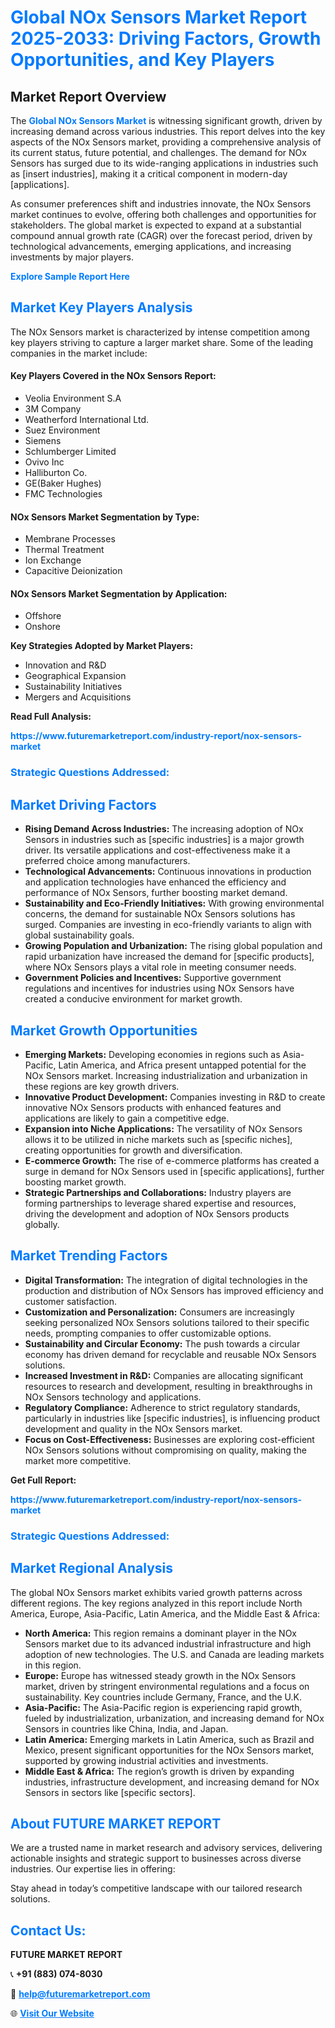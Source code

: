 <h1 style="color: #007BFF;">Global NOx Sensors Market Report 2025-2033: Driving Factors, Growth Opportunities, and Key Players</h1>

<section id="overview">
<h2>Market Report Overview</h2>
<p>The <a href="https://www.futuremarketreport.com/industry-report/nox-sensors-market" style="color: #007BFF; text-decoration: none;"><strong>Global NOx Sensors Market</strong></a> is witnessing significant growth, driven by increasing demand across various industries. This report delves into the key aspects of the NOx Sensors market, providing a comprehensive analysis of its current status, future potential, and challenges. The demand for NOx Sensors has surged due to its wide-ranging applications in industries such as [insert industries], making it a critical component in modern-day [applications].</p>
<p>As consumer preferences shift and industries innovate, the NOx Sensors market continues to evolve, offering both challenges and opportunities for stakeholders. The global market is expected to expand at a substantial compound annual growth rate (CAGR) over the forecast period, driven by technological advancements, emerging applications, and increasing investments by major players.</p>
</section>

<section id="overview">
<p><a href="https://www.futuremarketreport.com/request-sample/reportId=81674" style="color: #007BFF; text-decoration: none;"><strong>Explore Sample Report Here</strong></a></p>
</section>

<section id="key-players">
<h2 style="color: #007BFF;">Market Key Players Analysis</h2>
<p>The NOx Sensors market is characterized by intense competition among key players striving to capture a larger market share. Some of the leading companies in the market include:</p>
<h4>Key Players Covered in the NOx Sensors Report:</h4>
<ul><li>Veolia Environment S.A</li><li>3M Company</li><li>Weatherford International Ltd.</li><li>Suez Environment</li><li>Siemens</li><li>Schlumberger Limited</li><li>Ovivo Inc</li><li>Halliburton Co.</li><li>GE(Baker Hughes)</li><li>FMC Technologies</li></ul>
<h4>NOx Sensors Market Segmentation by Type:</h4>
<ul><li>Membrane Processes</li><li>Thermal Treatment</li><li>Ion Exchange</li><li>Capacitive Deionization</li></ul>

<h4>NOx Sensors Market Segmentation by Application:</h4>
<ul><li>Offshore</li><li>Onshore</li></ul>
<p><strong>Key Strategies Adopted by Market Players:</strong></p>
<ul>
<li>Innovation and R&D</li>
<li>Geographical Expansion</li>
<li>Sustainability Initiatives</li>
<li>Mergers and Acquisitions</li>
</ul>
</section>

<section>
<p><strong>Read Full Analysis: </strong></p><a href="https://www.futuremarketreport.com/industry-report/nox-sensors-market" style="color: #007BFF; text-decoration: none;"><strong>https://www.futuremarketreport.com/industry-report/nox-sensors-market</strong></a>
<h3 style="color: #007BFF;">Strategic Questions Addressed:</h3>
</section>

<section id="driving-factors">
<h2 style="color: #007BFF;">Market Driving Factors</h2>
<ul>
<li><strong>Rising Demand Across Industries:</strong> The increasing adoption of NOx Sensors in industries such as [specific industries] is a major growth driver. Its versatile applications and cost-effectiveness make it a preferred choice among manufacturers.</li>
<li><strong>Technological Advancements:</strong> Continuous innovations in production and application technologies have enhanced the efficiency and performance of NOx Sensors, further boosting market demand.</li>
<li><strong>Sustainability and Eco-Friendly Initiatives:</strong> With growing environmental concerns, the demand for sustainable NOx Sensors solutions has surged. Companies are investing in eco-friendly variants to align with global sustainability goals.</li>
<li><strong>Growing Population and Urbanization:</strong> The rising global population and rapid urbanization have increased the demand for [specific products], where NOx Sensors plays a vital role in meeting consumer needs.</li>
<li><strong>Government Policies and Incentives:</strong> Supportive government regulations and incentives for industries using NOx Sensors have created a conducive environment for market growth.</li>
</ul>
</section>

<section id="growth-opportunities">
<h2 style="color: #007BFF;">Market Growth Opportunities</h2>
<ul>
<li><strong>Emerging Markets:</strong> Developing economies in regions such as Asia-Pacific, Latin America, and Africa present untapped potential for the NOx Sensors market. Increasing industrialization and urbanization in these regions are key growth drivers.</li>
<li><strong>Innovative Product Development:</strong> Companies investing in R&D to create innovative NOx Sensors products with enhanced features and applications are likely to gain a competitive edge.</li>
<li><strong>Expansion into Niche Applications:</strong> The versatility of NOx Sensors allows it to be utilized in niche markets such as [specific niches], creating opportunities for growth and diversification.</li>
<li><strong>E-commerce Growth:</strong> The rise of e-commerce platforms has created a surge in demand for NOx Sensors used in [specific applications], further boosting market growth.</li>
<li><strong>Strategic Partnerships and Collaborations:</strong> Industry players are forming partnerships to leverage shared expertise and resources, driving the development and adoption of NOx Sensors products globally.</li>
</ul>
</section>

<section id="trending-factors">
<h2 style="color: #007BFF;">Market Trending Factors</h2>
<ul>
<li><strong>Digital Transformation:</strong> The integration of digital technologies in the production and distribution of NOx Sensors has improved efficiency and customer satisfaction.</li>
<li><strong>Customization and Personalization:</strong> Consumers are increasingly seeking personalized NOx Sensors solutions tailored to their specific needs, prompting companies to offer customizable options.</li>
<li><strong>Sustainability and Circular Economy:</strong> The push towards a circular economy has driven demand for recyclable and reusable NOx Sensors solutions.</li>
<li><strong>Increased Investment in R&D:</strong> Companies are allocating significant resources to research and development, resulting in breakthroughs in NOx Sensors technology and applications.</li>
<li><strong>Regulatory Compliance:</strong> Adherence to strict regulatory standards, particularly in industries like [specific industries], is influencing product development and quality in the NOx Sensors market.</li>
<li><strong>Focus on Cost-Effectiveness:</strong> Businesses are exploring cost-efficient NOx Sensors solutions without compromising on quality, making the market more competitive.</li>
</ul>
</section>

<section>
<p><strong>Get Full Report: </strong></p><a href="https://www.futuremarketreport.com/industry-report/nox-sensors-market" style="color: #007BFF; text-decoration: none;"><strong>https://www.futuremarketreport.com/industry-report/nox-sensors-market</strong></a>
<h3 style="color: #007BFF;">Strategic Questions Addressed:</h3>
</section>


<section id="regional-analysis">
<h2 style="color: #007BFF;">Market Regional Analysis</h2>
<p>The global NOx Sensors market exhibits varied growth patterns across different regions. The key regions analyzed in this report include North America, Europe, Asia-Pacific, Latin America, and the Middle East & Africa:</p>
<ul>
<li><strong>North America:</strong> This region remains a dominant player in the NOx Sensors market due to its advanced industrial infrastructure and high adoption of new technologies. The U.S. and Canada are leading markets in this region.</li>
<li><strong>Europe:</strong> Europe has witnessed steady growth in the NOx Sensors market, driven by stringent environmental regulations and a focus on sustainability. Key countries include Germany, France, and the U.K.</li>
<li><strong>Asia-Pacific:</strong> The Asia-Pacific region is experiencing rapid growth, fueled by industrialization, urbanization, and increasing demand for NOx Sensors in countries like China, India, and Japan.</li>
<li><strong>Latin America:</strong> Emerging markets in Latin America, such as Brazil and Mexico, present significant opportunities for the NOx Sensors market, supported by growing industrial activities and investments.</li>
<li><strong>Middle East & Africa:</strong> The region’s growth is driven by expanding industries, infrastructure development, and increasing demand for NOx Sensors in sectors like [specific sectors].</li>
</ul>
</section>

<footer>
<h2 style="color: #007BFF;">About FUTURE MARKET REPORT</h2>
<p>We are a trusted name in market research and advisory services, delivering actionable insights and strategic support to businesses across diverse industries. Our expertise lies in offering:</p>

<p>Stay ahead in today’s competitive landscape with our tailored research solutions.</p>

<h2 style="color: #007BFF;">Contact Us:</h2>
<p><strong>FUTURE MARKET REPORT</strong></p>
<p>📞 <strong>+91 (883) 074-8030</strong></p>
<p>📧 <strong><a href="mailto:help@futuremarketreport.com" style="color: #007BFF;">help@futuremarketreport.com</a></strong></p>
<p>🌐 <strong><a href="https://www.futuremarketreport.com/" style="color: #007BFF;">Visit Our Website</a></strong></p>
</footer>